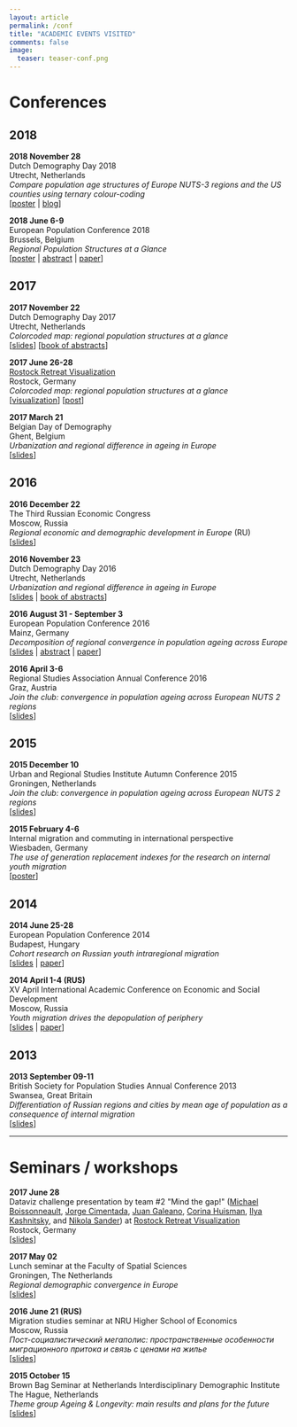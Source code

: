 ```yaml
---
layout: article
permalink: /conf
title: "ACADEMIC EVENTS VISITED"
comments: false
image:
  teaser: teaser-conf.png
---
```


# Conferences


## 2018

**2018 November 28**  
Dutch Demography Day 2018  
Utrecht, Netherlands  
*Compare population age structures of Europe NUTS-3 regions and the US counties using ternary colour-coding*  
[[poster](images/181203/compare-poster.png) | [blog](/2018/ddd-poster/)]   

**2018 June 6-9**  
European Population Conference 2018  
Brussels, Belgium  
*Regional Population Structures at a Glance*  
[[poster](/the-lancet-2018/colorcoded-map-ikashnitsky-jschoeley.png) | 
[abstract](https://eaps.confex.com/eaps/2018/meetingapp.cgi/Paper/2436) | 
[paper](/doc/pubs/1806-the-lancet-ik.pdf)]  

## 2017

**2017 November 22**  
Dutch Demography Day 2017  
Utrecht, Netherlands  
*Colorcoded map: regional population structures at a glance*  
[[slides](/doc/slides/1711-ddd-ik.html)] 
[[book of abstracts](/doc/slides/1711-ddd-book.pdf)] 


**2017 June 26-28**  
[Rostock Retreat Visualization](https://twitter.com/RostockRetreat)  
Rostock, Germany  
*Colorcoded map: regional population structures at a glance*  
[[visualization](/doc/slides/1706-mind-the-gap.pdf)] 
[[post](https://ikashnitsky.github.io/2017/colorcoded-map/)]

**2017 March 21**  
Belgian Day of Demography  
Ghent, Belgium  
*Urbanization and regional difference in ageing in Europe*  
[[slides](/doc/slides/1703-vvd-ik.html)]
  

## 2016
**2016 December 22**  
The Third Russian Economic Congress  
Moscow, Russia  
*Regional economic and demographic development in Europe* (RU)  
[[slides](/doc/slides/1612-rec-ik.html)]

**2016 November 23**  
Dutch Demography Day 2016  
Utrecht, Netherlands  
*Urbanization and regional difference in ageing in Europe*  
[[slides](/doc/slides/1611-ddd-ik.pdf) | 
[book of abstracts](/doc/slides/1611-ddd-book.pdf)]  

**2016 August 31 - September 3**  
European Population Conference 2016  
Mainz, Germany  
*Decomposition of regional convergence in population ageing across Europe*  
[[slides](/doc/slides/1609-epc-ik.pdf) | 
[abstract](http://epc2016.princeton.edu/abstracts/161065) | 
[paper](/doc/pubs/1609-epc-ik.pdf)]  

**2016 April 3-6**  
Regional Studies Association Annual Conference 2016  
Graz, Austria  
*Join the club: convergence in population ageing across European NUTS 2 regions*  
[[slides](/doc/slides/1604-rsa-ik.pdf)]  


## 2015

**2015 December 10**  
Urban and Regional Studies Institute Autumn Conference 2015  
Groningen, Netherlands  
*Join the club: convergence in population ageing across European NUTS 2 regions*  
[[slides](/doc/slides/1512-ursi-ik.pdf)]  

**2015 February 4-6**  
Internal migration and commuting in international perspective  
Wiesbaden, Germany  
*The use of generation replacement indexes for the research on internal youth migration*  
[[poster](/doc/slides/1502-wiesbaden-poster-ik.pdf)]  


## 2014

**2014 June 25-28**  
European Population Conference 2014  
Budapest, Hungary  
*Cohort research on Russian youth intraregional migration*  
[[slides](/doc/slides/1406-epc-ik.pdf) | 
[paper](/doc/pubs/1406-epc-ik.pdf)]  

**2014 April 1-4 (RUS)**  
XV April International Academic Conference on Economic and Social Development  
Moscow, Russia  
*Youth migration drives the depopulation of periphery*  
[[slides](/doc/slides/1404-hse-ik.pdf) | 
[paper](/doc/pubs/1501-hse-april-ik.pdf)]  


## 2013

**2013 September 09-11**  
British Society for Population Studies Annual Conference 2013  
Swansea, Great Britain  
*Differentiation of Russian regions and cities by mean age of population as a consequence of internal migration*  
[[slides](/doc/slides/1309-bsps-ik.pdf)]  



***

# Seminars / workshops

**2017 June 28**  
Dataviz challenge presentation by team #2 "Mind the gap!" ([Michael Boissonneault](https://twitter.com/michaelboiss), [Jorge Cimentada](https://twitter.com/cimentadaj), [Juan Galeano](https://twitter.com/GEDEM_CED), [Corina Huisman](https://twitter.com/CorinaHuisman), [Ilya Kashnitsky](https://twitter.com/ikashnitsky), and [Nikola Sander](https://twitter.com/nikolasander)) at [Rostock Retreat Visualization](https://twitter.com/RostockRetreat)  
Rostock, Germany  
[[slides](/doc/slides/1706-mind-the-gap.pdf)]  

**2017 May 02**  
Lunch seminar at the Faculty of Spatial Sciences  
Groningen, The Netherlands  
*Regional demographic convergence in Europe*   
[[slides](doc/slides/1705-rug-ik.html)]  

**2016 June 21 (RUS)**  
Migration studies seminar at NRU Higher School of Economics  
Moscow, Russia  
*Пост-социалистический мегаполис: пространственные особенности миграционного притока и связь с ценами на жилье*  
[[slides](doc/slides/1606-s-hse-migr-ik.pdf)]  

**2015 October 15**  
Brown Bag Seminar at Netherlands Interdisciplinary Demographic Institute  
The Hague, Netherlands  
*Theme group Ageing & Longevity: main results and plans for the future*  
[[slides](doc/slides/1510-s-nidi-ik.pdf)]  

